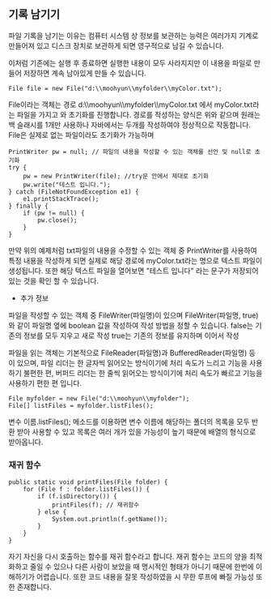 


## 기록 남기기



파일 기록을 남기는 이유는
컴퓨터 시스템 상 정보를 보관하는 능력은 여러가지 기계로 만들어져 있고
디스크 장치로 보관하게 되면 영구적으로 남길 수 있습니다.

이처럼 기존에는 실행 후 종료하면 실행한 내용이 모두 사라지지만
이 내용을 파일로 만들어 저장하면 계속 남아있게 만들 수 있습니다.


```
File file = new File("d:\\moohyun\\myfolder\\myColor.txt");
```

File이라는 객체는 경로 d:\\\\moohyun\\\\myfolder\\\\myColor.txt 에서 myColor.txt라는 파일을 가지고 와 초기화를 진행합니다.
경로를 작성하는 양식은 위와 같으며 원래는 백 슬래시를 1개만 사용하나 자바에서는 두개를 작성하여야 정상적으로 작동합니다.
File은 실제로 없는 파일이라도 초기화가 가능하며

```
PrintWriter pw = null; // 파일의 내용을 작성할 수 있는 객체를 선언 및 null로 초기화
try {
	pw = new PrintWriter(file); //try문 안에서 제대로 초기화
	pw.write("테스트 입니다.");
} catch (FileNotFoundException e1) {
	e1.printStackTrace();
} finally {
	if (pw != null) {
		pw.close();
	}
}
```

만약 위의 예제처럼 txt파일의 내용을 수정할 수 있는 객체 중 PrintWriter를 사용하여 특정 내용을 작성하게 되면 실제로 해당 경로에 myColor.txt라는 명으로 텍스트 파일이 생성됩니다.
또한 해당 텍스트 파일을 열어보면 "테스트 입니다" 라는 문구가 저장되어 있는 것을 확인 할 수 있습니다.




* 추가 정보

파일을 작성할 수 있는 객체 중 FileWriter(파일명)이 있으며
FileWriter(파일명, true) 와 같이 파일명 옆에 boolean 값을 작성하여 작성 방법을 정할 수 있습니다.
false는 기존의 정보를 모두 지우고 새로 작성
true는 기존의 정보를 유지하며 이어서 작성

파일을 읽는 객체는 기본적으로 FileReader(파일명)과 BufferedReader(파일명) 등 이 있으며,
파일 리더는 한 글자씩 읽어오는 방식이기에 처리 속도가 느리고 기능을 사용하기 불편한 편,
버퍼드 리더는 한 줄씩 읽어오는 방식이기에 처리 속도가 빠르고 기능을 사용하기 편한 편 입니다.





```
File myfolder = new File("d:\\moohyun\\myfolder");
File[] listFiles = myfolder.listFiles();
```

변수 이름.listFiles(); 메소드를 이용하면 변수 이름에 해당하는 폴더의 목록을 모두 반환 받아 사용할 수 있고 목록은 여러 개가 있을 가능성이 높기 때문에 배열의 형식으로 받아옵니다.



### 재귀 함수


```
public static void printFiles(File folder) {
	for (File f : folder.listFiles()) {
		if (f.isDirectory()) {
			printFiles(f); // 재귀함수
		} else {
			System.out.println(f.getName());
		}
	}
}
```

자기 자신을 다시 호출하는 함수를 재귀 함수라고 합니다.
재귀 함수는 코드의 양을 최적화하고 줄일 수 있으나
다른 사람이 보았을 때 명시적인 형태가 아니기 때문에 한번에 이해하기가 어렵습니다.
또한 코드 내용을 잘못 작성하였을 시 무한 루프에 빠질 가능성 또한 존재합니다.